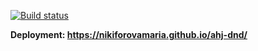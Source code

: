 [![Build status](https://ci.appveyor.com/api/projects/status/5g6g97hhhtwdgagr?svg=true)](https://ci.appveyor.com/project/nikiforovamaria/ahj-dnd)

**Deployment: https://nikiforovamaria.github.io/ahj-dnd/**